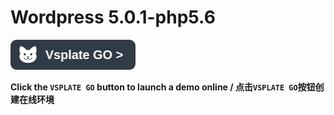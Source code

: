 # Wordpress 5.0.1-php5.6

<a href="https://www.vsplate.com/?docker-compose=https://github.com/vsplate/dcenvs/wordpress/5.0.1-php5.6"><img alt="VSPLATE GO" src="https://raw.githubusercontent.com/vsplate/images/master/vsgo_btn.png" width="200px"></a>

**Click the `VSPLATE GO` button to launch a demo online / 点击`VSPLATE GO`按钮创建在线环境**